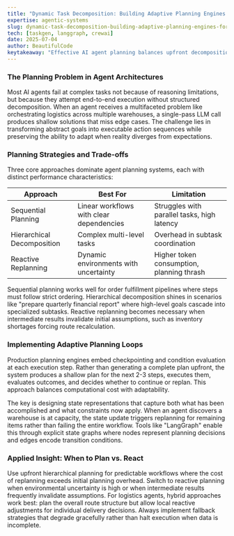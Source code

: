 ```yaml
---
title: "Dynamic Task Decomposition: Building Adaptive Planning Engines for AI Agents"
expertise: agentic-systems 
slug: dynamic-task-decomposition-building-adaptive-planning-engines-for-ai-agents
tech: [taskgen, langgraph, crewai]
date: 2025-07-04
author: BeautifulCode
keytakeaway: "Effective AI agent planning balances upfront decomposition with runtime adaptability by implementing shallow planning loops that checkpoint progress and trigger replanning when environmental conditions invalidate prior assumptions."
---
```


### The Planning Problem in Agent Architectures

Most AI agents fail at complex tasks not because of reasoning limitations, but because they attempt end-to-end execution without structured decomposition. When an agent receives a multifaceted problem like orchestrating logistics across multiple warehouses, a single-pass LLM call produces shallow solutions that miss edge cases. The challenge lies in transforming abstract goals into executable action sequences while preserving the ability to adapt when reality diverges from expectations.

### Planning Strategies and Trade-offs

Three core approaches dominate agent planning systems, each with distinct performance characteristics:

| Approach | Best For | Limitation |
|----------|----------|------------|
| Sequential Planning | Linear workflows with clear dependencies | Struggles with parallel tasks, high latency |
| Hierarchical Decomposition | Complex multi-level tasks | Overhead in subtask coordination |
| Reactive Replanning | Dynamic environments with uncertainty | Higher token consumption, planning thrash |

Sequential planning works well for order fulfillment pipelines where steps must follow strict ordering. Hierarchical decomposition shines in scenarios like "prepare quarterly financial report" where high-level goals cascade into specialized subtasks. Reactive replanning becomes necessary when intermediate results invalidate initial assumptions, such as inventory shortages forcing route recalculation.

### Implementing Adaptive Planning Loops

Production planning engines embed checkpointing and condition evaluation at each execution step. Rather than generating a complete plan upfront, the system produces a shallow plan for the next 2-3 steps, executes them, evaluates outcomes, and decides whether to continue or replan. This approach balances computational cost with adaptability.

The key is designing state representations that capture both what has been accomplished and what constraints now apply. When an agent discovers a warehouse is at capacity, the state update triggers replanning for remaining items rather than failing the entire workflow. Tools like "LangGraph" enable this through explicit state graphs where nodes represent planning decisions and edges encode transition conditions.

### Applied Insight: When to Plan vs. React

Use upfront hierarchical planning for predictable workflows where the cost of replanning exceeds initial planning overhead. Switch to reactive planning when environmental uncertainty is high or when intermediate results frequently invalidate assumptions. For logistics agents, hybrid approaches work best: plan the overall route structure but allow local reactive adjustments for individual delivery decisions. Always implement fallback strategies that degrade gracefully rather than halt execution when data is incomplete.